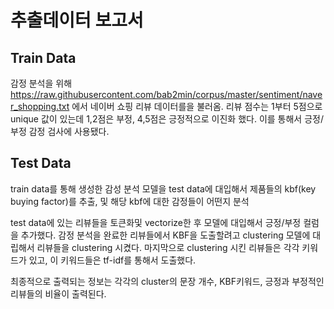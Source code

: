 # 추출데이터 보고서

## Train Data
감정 분석을 위해 https://raw.githubusercontent.com/bab2min/corpus/master/sentiment/naver_shopping.txt 에서 네이버 쇼핑 리뷰 데이터를을 불러옴. 리뷰 점수는 1부터 5점으로 unique 값이 있는데 1,2점은 부정, 4,5점은 긍정적으로 이진화 했다. 이를 통해서 긍정/부정 감정 검사에 사용됐다. 

## Test Data
train data를 통해 생성한 감성 분석 모델을 test data에 대입해서 제품들의 kbf(key buying factor)를 추출, 및 해당 kbf에 대한 감정들이 어떤지 분석

test data에 있는 리뷰들을 토큰화및 vectorize한 후 모델에 대입해서 긍정/부정 컬럼을 추가했다. 감정 분석을 완료한 리뷰들에서 KBF을 도출할려고 clustering 모델에 대립해서 리뷰들을 clustering 시켰다. 마지막으로 clustering 시킨 리뷰들은 각각 키워드가 있고, 이 키워드들은 tf-idf를 통해서 도출했다.  

최종적으로 출력되는 정보는 각각의 cluster의 문장 개수, KBF키워드, 긍정과 부정적인 리뷰들의 비율이 출력된다. 
